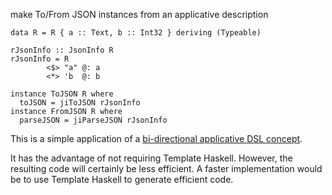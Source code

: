 make To/From JSON instances from an applicative description

    data R = R { a :: Text, b :: Int32 } deriving (Typeable)
   
    rJsonInfo :: JsonInfo R
    rJsonInfo = R
            <$> "a" @: a
            <*> 'b  @: b
   
    instance ToJSON R where
      toJSON = jiToJSON rJsonInfo
    instance FromJSON R where
      parseJSON = jiParseJSON rJsonInfo


This is a simple application of a [bi-directional applicative DSL concept](http://jaspervdj.be/posts/2012-09-07-applicative-bidirectional-serialization-combinators.html).

It has the advantage of not requiring Template Haskell.
However, the resulting code will certainly be less efficient.
A faster implementation would be to use Template Haskell to generate efficient code.
